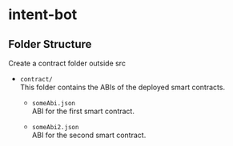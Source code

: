# intent-bot
## Folder Structure

Create a contract folder outside src

- `contract/`  
  This folder contains the ABIs of the deployed smart contracts.

  - `someAbi.json`  
  ABI for the first smart contract.

  - `someAbi2.json`  
  ABI for the second smart contract.
